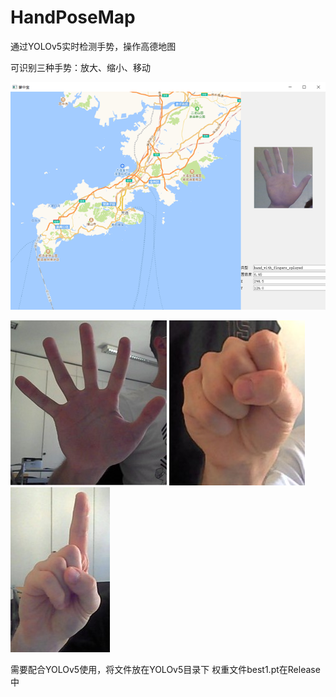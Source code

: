 # HandPoseMap
通过YOLOv5实时检测手势，操作高德地图

可识别三种手势：放大、缩小、移动

![image](/pics/handpose1.png)

![image](/pics/handpose2.jpg)
![image](/pics/handpose3.jpg)
![image](/pics/handpose4.jpg)

需要配合YOLOv5使用，将文件放在YOLOv5目录下
权重文件best1.pt在Release中
